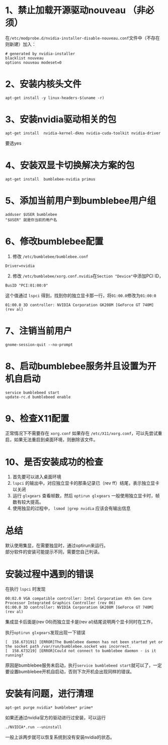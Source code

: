 # 1、禁止加载开源驱动nouveau （非必须）
在`/etc/modprobe.d/nvidia-installer-disable-nouveau.conf`文件中（不存在则新建）加入：
```
# generated by nvidia-installer
blacklist nouveau
options nouveau modeset=0
```

# 2、安装内核头文件
```
apt-get install -y linux-headers-$(uname -r)
```

# 3、安装nvidia驱动相关的包
```
apt-get install  nvidia-kernel-dkms nvidia-cuda-toolkit nvidia-driver
```
要选yes

# 4、安装双显卡切换解决方案的包
```
apt-get install  bumblebee-nvidia primus
```

# 5、添加当前用户到bumblebee用户组
```
adduser $USER bumblebee
"$USER" 就是你当前的用户名
```

# 6、修改bumblebee配置
1. 修改 `/etc/bumblebee/bumblebee.conf`
```
Driver=nvidia
```
2. 修改 `/etc/bumblebee/xorg.conf.nvidia`在`Section "Device"`中添加PCI ID，
```
BusID "PCI:01:00:0"
```
这个值通过 `lspci` 得到，找到你的独立显卡那一行，将`01:00.0`修改为`01:00:0`
```
01:00.0 3D controller: NVIDIA Corporation GK208M [GeForce GT 740M] (rev al) 
```

# 7、注销当前用户
```
gnome-session-quit --no-prompt
```

# 8、启动bumblebee服务并且设置为开机自启动
```
service bumblebeed start
update-rc.d bumblebeed enable
```

# 9、检查X11配置

正常情况下不需要存在 `xorg.conf`
如果存在 `/etc/X11/xorg.conf`，可以先尝试重启，如果无法重启到桌面环境，则删除该文件。

# 10、是否安装成功的检查
1. 首先要可以进入桌面环境
2. `lspci` 的输出中，对应独立显卡的那条记录已（rev ff）结尾，表示独立显卡以关闭
3. 运行 `glxgears` 查看帧数，然后 `optirun glxgears` 一般使用独立显卡时，帧数有较大提高。
4. 使用独显的过程中， `lsmod |grep nvidia` 应该会有输出信息

# 总结
默认使用集显，在需要独显时，通过optirun来运行。<br>
部分软件的安装可能提示不同，需要您自己判读。


# 安装过程中遇到的错误
在执行 `lspci` 时发现
```
00:02.0 VGA compatible controller: Intel Corporation 4th Gen Core Processor Integrated Graphics Controller (rev 06)
01:00.0 3D controller: NVIDIA Corporation GK208M [GeForce GT 740M] (rev al)
```
集成显卡后面是(rev 06)而独立显卡是(rev al)结尾说明两个显卡同时在工作，


执行`optirun glxgears`发现出现一下错误
```
[  158.673191] [ERROR]The Bumblebee daemon has not been started yet or the socket path /var/run/bumblebee.socket was incorrect.
[  158.673219] [ERROR]Could not connect to bumblebee daemon - is it running?
```
原因是bumblebee服务未启动，执行`service bumblebeed start`就可以了，一定要设置bumblebee开机自启动，否则下次开机会出现同样的错误。



# 安装有问题，进行清理
```
apt-get purge nvidia* bumblebee* prime*
```
如果还通过nvidia官方的驱动进行过安装，可以运行
```
./NVIDIA*.run --uninstall
```
一般上诉两步就可以恢复系统到没有安装nvidia的状态。
